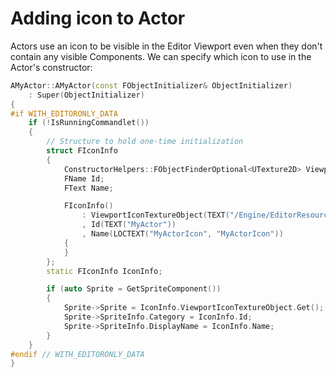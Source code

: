 # Adding icon to Actor

Actors use an icon to be visible in the Editor Viewport even when they don't contain any visible Components.
We can specify which icon to use in the Actor's constructor:

```cpp
AMyActor::AMyActor(const FObjectInitializer& ObjectInitializer)
	: Super(ObjectInitializer)
{
#if WITH_EDITORONLY_DATA
	if (!IsRunningCommandlet())
	{
		// Structure to hold one-time initialization
		struct FIconInfo
		{
			ConstructorHelpers::FObjectFinderOptional<UTexture2D> ViewportIconTextureObject;
			FName Id;
			FText Name;

			FIconInfo()
				: ViewportIconTextureObject(TEXT("/Engine/EditorResources/S_Note"))
				, Id(TEXT("MyActor"))
				, Name(LOCTEXT("MyActorIcon", "MyActorIcon"))
			{
			}
		};
		static FIconInfo IconInfo;

		if (auto Sprite = GetSpriteComponent())
		{
			Sprite->Sprite = IconInfo.ViewportIconTextureObject.Get();
			Sprite->SpriteInfo.Category = IconInfo.Id;
			Sprite->SpriteInfo.DisplayName = IconInfo.Name;
		}
	}
#endif // WITH_EDITORONLY_DATA
}
```